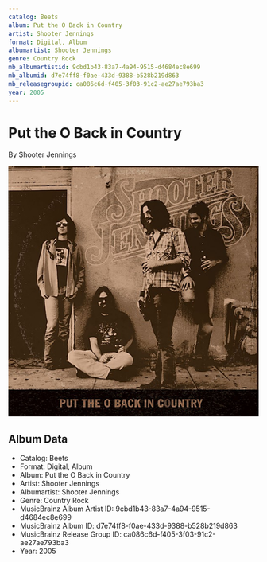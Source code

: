 ```yaml
---
catalog: Beets
album: Put the O Back in Country
artist: Shooter Jennings
format: Digital, Album
albumartist: Shooter Jennings
genre: Country Rock
mb_albumartistid: 9cbd1b43-83a7-4a94-9515-d4684ec8e699
mb_albumid: d7e74ff8-f0ae-433d-9388-b528b219d863
mb_releasegroupid: ca086c6d-f405-3f03-91c2-ae27ae793ba3
year: 2005
---
```


# Put the O Back in Country

By Shooter Jennings

![](../../assets/beetscovers/Shooter_Jennings-Put_the_O_Back_in_Country.jpg)

## Album Data

- Catalog: Beets
- Format: Digital, Album
- Album: Put the O Back in Country
- Artist: Shooter Jennings
- Albumartist: Shooter Jennings
- Genre: Country Rock
- MusicBrainz Album Artist ID: 9cbd1b43-83a7-4a94-9515-d4684ec8e699
- MusicBrainz Album ID: d7e74ff8-f0ae-433d-9388-b528b219d863
- MusicBrainz Release Group ID: ca086c6d-f405-3f03-91c2-ae27ae793ba3
- Year: 2005

